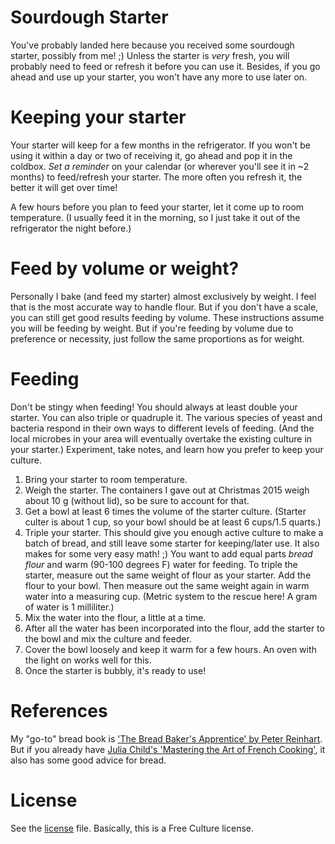 # Sourdough Starter
You've probably landed here because you received some sourdough starter, possibly from me! ;)
Unless the starter is *very* fresh, you will probably need to feed or refresh it before you can use it.
Besides, if you go ahead and use up your starter, you won't have any more to use later on.

# Keeping your starter
Your starter will keep for a few months in the refrigerator.
If you won't be using it within a day or two of receiving it, go ahead and pop it in the coldbox.
*Set a reminder* on your calendar (or wherever you'll see it in ~2 months) to feed/refresh your starter.
The more often you refresh it, the better it will get over time!

A few hours before you plan to feed your starter, let it come up to room temperature.
(I usually feed it in the morning, so I just take it out of the refrigerator the night before.)

# Feed by volume or weight?
Personally I bake (and feed my starter) almost exclusively by weight.
I feel that is the most accurate way to handle flour.
But if you don't have a scale, you can still get good results feeding by volume.
These instructions assume you will be feeding by weight.
But if you're feeding by volume due to preference or necessity, just follow the same proportions as for weight.

# Feeding
Don't be stingy when feeding!
You should always at least double your starter.
You can also triple or quadruple it.
The various species of yeast and bacteria respond in their own ways to different levels of feeding.
(And the local microbes in your area will eventually overtake the existing culture in your starter.)
Experiment, take notes, and learn how you prefer to keep your culture.

1. Bring your starter to room temperature.
1. Weigh the starter. The containers I gave out at Christmas 2015 weigh about 10 g (without lid), so be sure to account for that.
1. Get a bowl at least 6 times the volume of the starter culture. (Starter culter is about 1 cup, so your bowl should be at least 6 cups/1.5 quarts.)
1. Triple your starter. This should give you enough active culture to make a batch of bread, and still leave some starter for keeping/later use. It also makes for some very easy math! ;) You want to add equal parts *bread flour* and warm (90-100 degrees F) water for feeding. To triple the starter, measure out the same weight of flour as your starter. Add the flour to your bowl. Then measure out the same weight again in warm water into a measuring cup. (Metric system to the rescue here! A gram of water is 1 milliliter.)
1. Mix the water into the flour, a little at a time.
1. After all the water has been incorporated into the flour, add the starter to the bowl and mix the culture and feeder.
1. Cover the bowl loosely and keep it warm for a few hours. An oven with the light on works well for this.
1. Once the starter is bubbly, it's ready to use!

# References
My "go-to" bread book is ['The Bread Baker's Apprentice' by Peter Reinhart](http://www.amazon.com/Bread-Bakers-Apprentice-Mastering-Extraordinary/dp/1580082688).
But if you already have [Julia Child's 'Mastering the Art of French Cooking'](http://www.amazon.com/Mastering-Art-French-Cooking-Set/dp/0307593525), it also has some good advice for bread.

# License
See the [license](http://jimvanderveen.github.io/sourdough_starter/LICENSE.md) file.
Basically, this is a Free Culture license.
